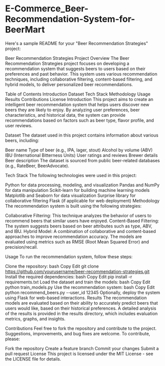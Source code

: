 # E-Commerce_Beer-Recommendation-System-for-BeerMart

Here's a sample README for your "Beer Recommendation Strategies" project:

Beer Recommendation Strategies
Project Overview
The Beer Recommendation Strategies project focuses on developing a recommendation system that suggests beers to users based on their preferences and past behavior. This system uses various recommendation techniques, including collaborative filtering, content-based filtering, and hybrid models, to deliver personalized beer recommendations.

Table of Contents
Introduction
Dataset
Tech Stack
Methodology
Usage
Results
Contributions
License
Introduction
This project aims to create an intelligent beer recommendation system that helps users discover new beers they are likely to enjoy. By analyzing user preferences, beer characteristics, and historical data, the system can provide recommendations based on factors such as beer type, flavor profile, and user reviews.

Dataset
The dataset used in this project contains information about various beers, including:

Beer name
Type of beer (e.g., IPA, lager, stout)
Alcohol by volume (ABV)
IBU (International Bitterness Units)
User ratings and reviews
Brewer details
Beer description
The dataset is sourced from public beer-related databases (e.g., RateBeer, BeerAdvocate).

Tech Stack
The following technologies were used in this project:

Python for data processing, modeling, and visualization
Pandas and NumPy for data manipulation
Scikit-learn for building machine learning models
Matplotlib and Seaborn for data visualization
Surprise library for collaborative filtering
Flask (if applicable for web deployment)
Methodology
The recommendation system is built using the following strategies:

Collaborative Filtering: This technique analyzes the behavior of users to recommend beers that similar users have enjoyed.
Content-Based Filtering: The system suggests beers based on beer attributes such as type, ABV, and IBU.
Hybrid Model: A combination of collaborative and content-based approaches to improve recommendation accuracy.
The models are evaluated using metrics such as RMSE (Root Mean Squared Error) and precision/recall.

Usage
To run the recommendation system, follow these steps:

Clone the repository:
bash
Copy
Edit
git clone https://github.com/yourusername/beer-recommendation-strategies.git
Install the required dependencies:
bash
Copy
Edit
pip install -r requirements.txt
Load the dataset and train the models:
bash
Copy
Edit
python train_models.py
Use the recommendation system:
bash
Copy
Edit
python recommend_beers.py --user_id 12345
Optionally, deploy the system using Flask for web-based interactions.
Results
The recommendation models are evaluated based on their ability to accurately predict beers that users would like, based on their historical preferences. A detailed analysis of the results is provided in the results directory, which includes evaluation metrics, graphs, and insights.

Contributions
Feel free to fork the repository and contribute to the project. Suggestions, improvements, and bug fixes are welcome. To contribute, please:

Fork the repository
Create a feature branch
Commit your changes
Submit a pull request
License
This project is licensed under the MIT License - see the LICENSE file for details.

